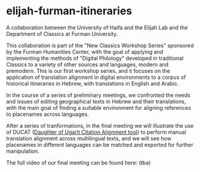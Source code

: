 # elijah-furman-itineraries
A collaboration between the University of Haifa and the Elijah Lab and the Department of Classics at Furman University.

This collaboration is part of the "New Classics Workshop Series" sponsored by the Furman Humanities Center, with the goal of applying and implementing the methods of "Digital Philology" developed in traditional Classics to a variety of other sources and languages, modern and premodern. This is our first workshop series, and it focuses on the application of translation alignment in digital environments to a corpus of historical itineraries in Hebrew, with translations in English and Arabic. 

In the course of a series of preliminary meetings, we confronted the needs and issues of editing geographical texts in Hebrew and their translations, with the main goal of finding a suitable environment for aligning references to placenames across languages. 

After a series of tranformations, in the final meeting we will illustrate the use of DUCAT ([Daughter of Ugarit Citation Alignment tool](https://github.com/Eumaeus/ducat)) to perform manual translation alignment across multilingual texts, and we will see how placenames in different languages can be matched and exported for further manipulation.  

The full video of our final meeting can be found here: (tba)
